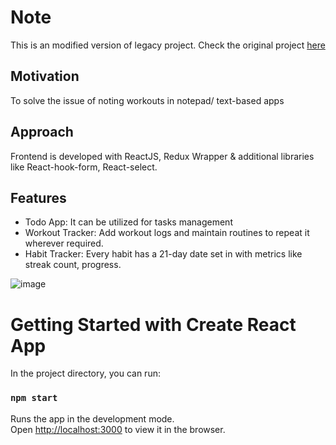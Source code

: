 # Note
This is an modified version of legacy project. Check the original project [here](https://github.com/greykoalacode/tracker-cracker)

## Motivation

To solve the issue of noting workouts in notepad/ text-based apps

## Approach

Frontend is developed with ReactJS, Redux Wrapper & additional libraries like React-hook-form, React-select. 

## Features

- Todo App: It can be utilized for tasks management
- Workout Tracker: Add workout logs and maintain routines to repeat it wherever required.
- Habit Tracker: Every habit has a 21-day date set in with metrics like streak count, progress.

![image](https://github.com/greykoalacode/tracker-server/assets/32214378/19a67ea9-9d93-4328-b5c9-66b277278224)

# Getting Started with Create React App

In the project directory, you can run:

### `npm start`

Runs the app in the development mode.\
Open [http://localhost:3000](http://localhost:3000) to view it in the browser.
